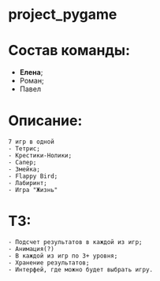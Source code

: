 # project_pygame
# Состав команды:
- **Елена**;
- Роман;
- Павел
# Описание:
    7 игр в одной
    - Тетрис;
    - Крестики-Нолики;
    - Сапер;
    - Змейка;
    - Flappy Bird;
    - Лабиринт;
    - Игра "Жизнь"
# ТЗ:
    - Подсчет результатов в каждой из игр;
    - Анимация(?)
    - В каждой из игр по 3+ уровня;
    - Хранение результатов;
    - Интерфей, где можно будет выбрать игру.
